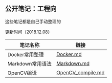 
## 公开笔记：工程向

这些笔记都是自己手动整理的

更新时间（2018.12.08）

 笔记名称         |链接
---------------------------------|--------------
Docker常用整理        | [Docker.md](https://github.com/pascal1129/public_notes/blob/master/Docker.md) 
Markdown常用语法     | [Markdown.md](https://github.com/pascal1129/public_notes/blob/master/Markdown.md) 
OpenCV编译 | [OpenCV_compile.md](https://github.com/pascal1129/public_notes/blob/master/OpenCV_compile.md) 



